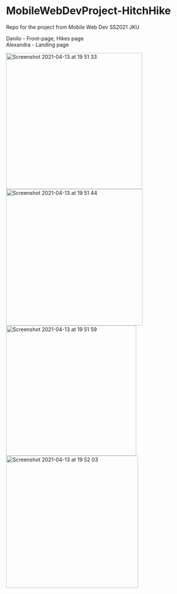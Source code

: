 # MobileWebDevProject-HitchHike
Repo for the project from Mobile Web Dev SS2021 JKU

Danilo - Front-page, Hikes page <br/>
Alexandra - Landing page

<img width="371" alt="Screenshot 2021-04-13 at 19 51 33" src="https://user-images.githubusercontent.com/44786728/115698456-ed67ec00-a364-11eb-8a65-fe3244055ca3.png">
<img width="372" alt="Screenshot 2021-04-13 at 19 51 44" src="https://user-images.githubusercontent.com/44786728/115698498-f8bb1780-a364-11eb-9aae-c22de8aff174.png">
<img width="355" alt="Screenshot 2021-04-13 at 19 51 59" src="https://user-images.githubusercontent.com/44786728/115698512-fce73500-a364-11eb-88e7-2185389872a8.png">
<img width="360" alt="Screenshot 2021-04-13 at 19 52 03" src="https://user-images.githubusercontent.com/44786728/115698519-fe186200-a364-11eb-8088-b54ec5b0d96a.png">
